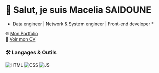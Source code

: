 # 👋 Salut, je suis Macelia SAIDOUNE
*  Data engineer | Network & System engineer |  Front-end developer  *

🌐 [Mon Portfolio]( https://macelia.github.io/MACELIA_SAIDOUNE.github.io/)  
📄 [Voir mon CV](CV_MACELIA-SAIDOUNE_L1.pdf)  

### 🛠 Langages & Outils
![HTML](https://img.shields.io/badge/HTML5-orange?logo=html5)
![CSS](https://img.shields.io/badge/CSS3-blue?logo=css3)
![JS](https://img.shields.io/badge/JavaScript-yellow?logo=javascript)

